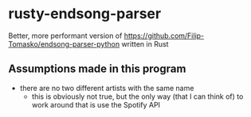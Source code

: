 # rusty-endsong-parser

Better, more performant version of https://github.com/Filip-Tomasko/endsong-parser-python written in Rust

## Assumptions made in this program

- there are no two different artists with the same name
  - this is obviously not true, but the only way (that I can think of)
  to work around that is use the Spotify API
